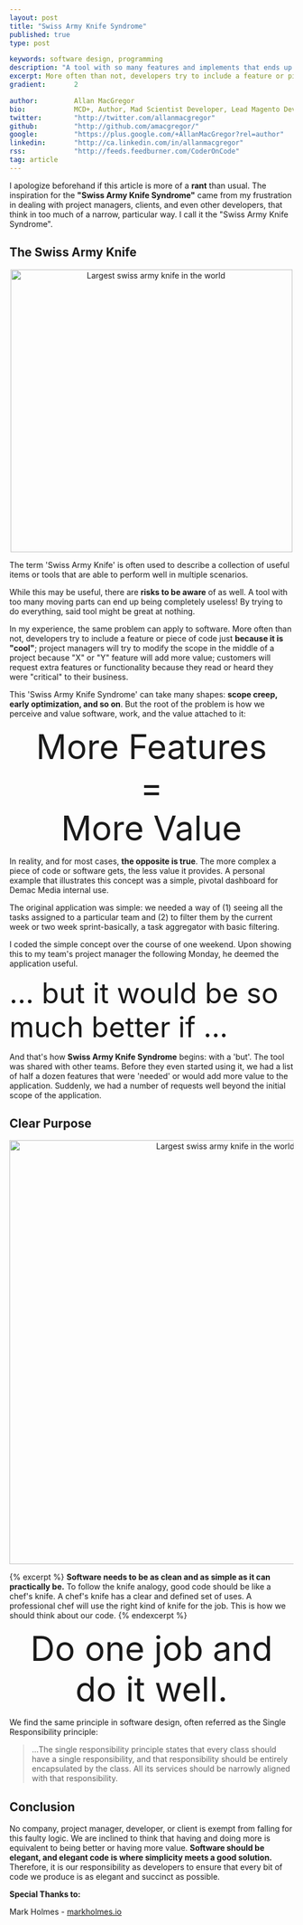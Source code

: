 ```yaml
---
layout: post
title: "Swiss Army Knife Syndrome"
published: true
type: post

keywords: software design, programming
description: "A tool with so many features and implements that ends up being completely useless, in my experience the same problem can apply to software; more often than not as developers we will try to include a feature or a piece of code"
excerpt: More often than not, developers try to include a feature or piece of code just <b>because it is "cool"</b>; project managers will try to modify the scope in the middle of a project because "X" or "Y" feature will add more value; customers will request extra features or functionality because they read or heard they were "critical" to their business.
gradient: 		2

author: 		Allan MacGregor
bio: 			MCD+, Author, Mad Scientist Developer, Lead Magento Developer @demacmedia.
twitter: 		"http://twitter.com/allanmacgregor"
github: 		"http://github.com/amacgregor/"
google: 		"https://plus.google.com/+AllanMacGregor?rel=author"
linkedin: 		"http://ca.linkedin.com/in/allanmacgregor"
rss: 			"http://feeds.feedburner.com/CoderOnCode"
tag: article
---
```

<!-- 
  We need more chef knives and less swiss army knifes
  Good software is like a chef's knife sharp and with purpose
-->

I apologize beforehand if this article is more of a **rant** than usual. The inspiration for the **"Swiss Army Knife Syndrome"** came from my frustration in dealing with project managers, clients, and even other developers, that think in too much of a narrow, particular way. I call it the "Swiss Army Knife Syndrome".




## The Swiss Army Knife

<p style="text-align:center"><img style="display:inline-block" src="http://digital.hammacher.com/Items/74670/74670_1000x1000.jpg" width="500" alt="Largest swiss army knife in the world"></p>

The term 'Swiss Army Knife' is often used to describe a collection of useful items or tools that are able to perform well in multiple scenarios.

While this may be useful, there are **risks to be aware** of as well. A tool with too many moving parts can end up being completely useless! By trying to do everything, said tool might be great at nothing.

In my experience, the same problem can apply to software. More often than not, developers try to include a feature or piece of code just **because it is "cool"**; project managers will try to modify the scope in the middle of a project because "X" or "Y" feature will add more value; customers will request extra features or functionality because they read or heard they were "critical" to their business.

This 'Swiss Army Knife Syndrome' can take many shapes: **scope creep, early optimization, and so on**. But the root of the problem is how we perceive and value software, work, and the value attached to it:

<div style="font-size:60px; text-align:center">More Features<br/>=<br/> More Value</div> 
 
In reality, and for most cases, **the opposite is true**. The more complex a piece of code or software gets, the less value it provides. A personal example that illustrates this concept was a simple, pivotal dashboard for Demac Media internal use.

The original application was simple: we needed a way of (1) seeing all the tasks assigned to a particular team and (2) to filter them by the current week or two week sprint-basically, a task aggregator with basic filtering.

I coded the simple concept over the course of one weekend. Upon showing this to my team's project manager the following Monday, he deemed the application useful.

<div style="font-size:50px; text-align:left">
 ... but it would be so much better if ...
</div> 


And that's how **Swiss Army Knife Syndrome** begins: with a 'but'. The tool was shared with other teams. Before they even started using it, we had a list of half a dozen features that were 'needed' or would add more value to the application. Suddenly, we had a number of requests well beyond the initial scope of the application.

## Clear Purpose

<!-- INSERT A CHEF'S KNIFE IMAGE -->
<p style="text-align:center"><img style="display:inline-block" src="http://www.euro-knife.com/sub/euro-noze.sk/images/shop-active-images/kuchynske-noze-victorinox-kucharsky-noz-7.7403.20..jpg" width="750" alt="Largest swiss army knife in the world"></p>

{% excerpt %}
**Software needs to be as clean and as simple as it can practically be.** To follow the knife analogy, good code should be like a chef's knife. A chef's knife has a clear and defined set of uses. A professional chef will use the right kind of knife for the job. This is how we should think about our code. 
{% endexcerpt %}	

<div style="font-size:60px; text-align:center">
Do one job and do it well.
</div>

We find the same principle in software design, often referred as the Single Responsibility principle:

> ...The single responsibility principle states that every class should have a single responsibility, and that responsibility should be entirely encapsulated by the class. All its services should be narrowly aligned with that responsibility.

## Conclusion

No company, project manager, developer, or client is exempt from falling for this faulty logic. We are inclined to think that having and doing more is equivalent to being better or having more value. **Software should be elegant, and elegant code is where simplicity meets a good solution.** Therefore, it is our responsibility as developers to ensure that every bit of code we produce is as elegant and succinct as possible.  

**Special Thanks to:**

Mark Holmes - [markholmes.io](http://markholmes.io/)


 
